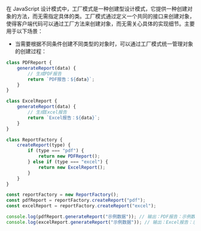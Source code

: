 在 JavaScript 设计模式中，工厂模式是一种创建型设计模式，它提供一种创建对象的方法，而无需指定具体的类。工厂模式通过定义一个共同的接口来创建对象，使得客户端代码可以通过工厂方法来创建对象，而无需关心具体的实现细节。主要用于以下场景：

- 当需要根据不同条件创建不同类型的对象时，可以通过工厂模式统一管理对象的创建过程：

```js
class PDFReport {
	generateReport(data) {
		// 生成PDF报告
		return `PDF报告：${data}`;
	}
}

class ExcelReport {
	generateReport(data) {
		// 生成Excel报告
		return `Excel报告：${data}`;
	}
}

class ReportFactory {
	createReport(type) {
		if (type === "pdf") {
			return new PDFReport();
		} else if (type === "excel") {
			return new ExcelReport();
		}
	}
}

const reportFactory = new ReportFactory();
const pdfReport = reportFactory.createReport("pdf");
const excelReport = reportFactory.createReport("excel");

console.log(pdfReport.generateReport("示例数据")); // 输出：PDF报告：示例数据
console.log(excelReport.generateReport("示例数据")); // 输出：Excel报告：示例数据
```
